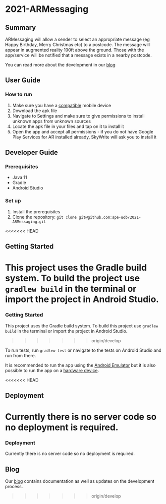 # 2021-ARMessaging #
## Summary ##
ARMessaging will allow a sender to select an appropriate message (eg Happy Birthday,
Merry Christmas etc) to a postcode. The message will appear in augmented reality 100ft above the ground.
Those with the app/service will be notified that a message exists in a nearby postcode.

You can read more about the development in our [blog](https://sky-write.github.io/)

## User Guide ##
### How to run ###
1. Make sure you have a [compatible](https://developers.google.com/ar/devices) mobile device
1. Download the apk file
2. Navigate to Settings and make sure to give permissions to install unknown apps from unknown sources
3. Locate the apk file in your files and tap on it to install it
4. Open the app and accept all permissions - if you do not have Google Play Services for AR installed already, SkyWrite will ask you to install it

## Developer Guide ##

### Prerequisites ###
- Java 11
- Gradle
- Android Studio

### Set up ###
1. Install the prerequisites
2. Clone the repository: `git clone git@github.com:spe-uob/2021-ARMessaging.git`

<<<<<<< HEAD

## Getting Started ##
This project uses the Gradle build system. To build the project use `gradlew build` in the terminal or import the project in Android Studio.
=======
### Getting Started ###
This project uses the Gradle build system. To build this project use `gradlew build` in the terminal or import the project in Android Studio.
>>>>>>> origin/develop

To run tests, run `gradlew test` or navigate to the tests on Android Studio and run from there.

It is recommended to run the app using the [Android Emulator](https://developer.android.com/studio/run/emulator) but it is also possible to run the app on a [hardware device](https://developer.android.com/studio/run/device).

<<<<<<< HEAD
## Deployment ##
Currently there is no server code so no deployment is required.
=======
### Deployment ###
Currently there is no server code so no deployment is required.

## Blog ##
Our [blog](https://sky-write.github.io/) contains documentation as well as updates on the development process.
>>>>>>> origin/develop
